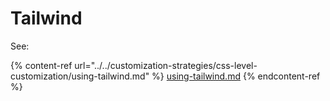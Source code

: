 # Tailwind

See:

{% content-ref url="../../customization-strategies/css-level-customization/using-tailwind.md" %}
[using-tailwind.md](../../customization-strategies/css-level-customization/using-tailwind.md)
{% endcontent-ref %}
